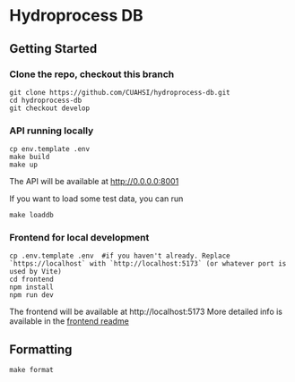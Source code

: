 # Hydroprocess DB

## Getting Started

### Clone the repo, checkout this branch
```console
git clone https://github.com/CUAHSI/hydroprocess-db.git
cd hydroprocess-db
git checkout develop
```

### API running locally
```console
cp env.template .env
make build
make up
```
The API will be available at http://0.0.0.0:8001

If you want to load some test data, you can run
```console
make loaddb
```

### Frontend for local development
```console
cp .env.template .env  #if you haven't already. Replace `https://localhost` with `http://localhost:5173` (or whatever port is used by Vite)
cd frontend
npm install
npm run dev
```
The frontend will be available at http://localhost:5173
More detailed info is available in the [frontend readme](frontend/README.md)

## Formatting
```console
make format
```